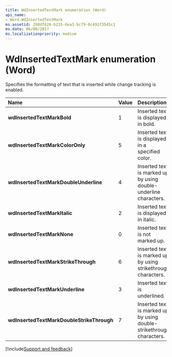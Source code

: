```yaml
---
title: WdInsertedTextMark enumeration (Word)
api_name:
- Word.WdInsertedTextMark
ms.assetid: 298df626-b215-6ea3-bcf9-0c491f3545c1
ms.date: 06/08/2017
ms.localizationpriority: medium
---
```



# WdInsertedTextMark enumeration (Word)

Specifies the formatting of text that is inserted while change tracking is enabled.



|Name|Value|Description|
|:-----|:-----|:-----|
| **wdInsertedTextMarkBold**|1|Inserted text is displayed in bold.|
| **wdInsertedTextMarkColorOnly**|5|Inserted text is displayed in a specified color.|
| **wdInsertedTextMarkDoubleUnderline**|4|Inserted text is marked up by using double-underline characters.|
| **wdInsertedTextMarkItalic**|2|Inserted text is displayed in italic.|
| **wdInsertedTextMarkNone**|0|Inserted text is not marked up.|
| **wdInsertedTextMarkStrikeThrough**|6|Inserted text is marked up by using strikethrough characters.|
| **wdInsertedTextMarkUnderline**|3|Inserted text is underlined.|
| **wdInsertedTextMarkDoubleStrikeThrough**|7|Inserted text is marked up by using double-strikethrough characters.|

[!include[Support and feedback](~/includes/feedback-boilerplate.md)]